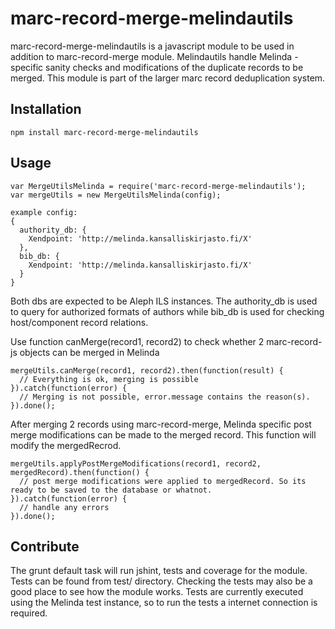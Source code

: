 # marc-record-merge-melindautils

marc-record-merge-melindautils is a javascript module to be used in addition to marc-record-merge module. Melindautils handle Melinda -specific sanity checks and modifications of the duplicate records to be merged. This module is part of the larger marc record deduplication system.


## Installation
```
npm install marc-record-merge-melindautils
```

## Usage

```
var MergeUtilsMelinda = require('marc-record-merge-melindautils');
var mergeUtils = new MergeUtilsMelinda(config);

example config:
{
  authority_db: {
    Xendpoint: 'http://melinda.kansalliskirjasto.fi/X' 
  },
  bib_db: {
    Xendpoint: 'http://melinda.kansalliskirjasto.fi/X'
  }
}
```
Both dbs are expected to be Aleph ILS instances. The authority_db is used to query for authorized formats of authors while bib_db is used for checking host/component record relations.


Use function canMerge(record1, record2) to check whether 2 marc-record-js objects can be merged in Melinda
```
mergeUtils.canMerge(record1, record2).then(function(result) {
  // Everything is ok, merging is possible
}).catch(function(error) {
  // Merging is not possible, error.message contains the reason(s).
}).done();
```

After merging 2 records using marc-record-merge, Melinda specific post merge modifications can be made to the merged record.
This function will modify the mergedRecrod.
```
mergeUtils.applyPostMergeModifications(record1, record2, mergedRecord).then(function() {
  // post merge modifications were applied to mergedRecord. So its ready to be saved to the database or whatnot.
}).catch(function(error) {
  // handle any errors
}).done();

```

## Contribute

The grunt default task will run jshint, tests and coverage for the module. Tests can be found from test/ directory. Checking the tests may also be a good place to see how the module works.
Tests are currently executed using the Melinda test instance, so to run the tests a internet connection is required.

